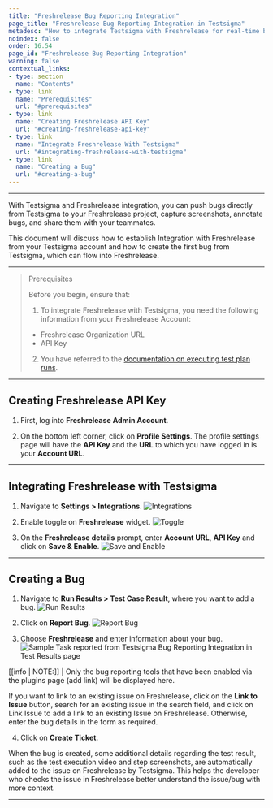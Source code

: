 ```yaml
---
title: "Freshrelease Bug Reporting Integration"
page_title: "Freshrelease Bug Reporting Integration in Testsigma"
metadesc: "How to integrate Testsigma with Freshrelease for real-time bug reporting during Test Runs | Push bugs directly from Testsigma to your Freshrelease project"
noindex: false
order: 16.54
page_id: "Freshrelease Bug Reporting Integration"
warning: false
contextual_links:
- type: section
  name: "Contents"
- type: link
  name: "Prerequisites"
  url: "#prerequisites"
- type: link
  name: "Creating Freshrelease API Key"
  url: "#creating-freshrelease-api-key"
- type: link
  name: "Integrate Freshrelease With Testsigma"
  url: "#integrating-freshrelease-with-testsigma"
- type: link
  name: "Creating a Bug"
  url: "#creating-a-bug"
---
```


---

With Testsigma and Freshrelease integration, you can push bugs directly from Testsigma to your Freshrelease project, capture screenshots, annotate bugs, and share them with your teammates.

This document will discuss how to establish Integration with Freshrelease from your Testsigma account and how to create the first bug from Testsigma, which can flow into Freshrelease.

---

> <p id="prerequisites">Prerequisites</p>
> 
> Before you begin, ensure that: 
> 1. To integrate Freshrelease with Testsigma, you need the following information from your Freshrelease Account:
>   - Freshrelease Organization URL
>  - API Key
> 2. You have referred to the [documentation on executing test plan runs](https://testsigma.com/docs/runs/test-plan-executions/).

---

## **Creating Freshrelease API Key**

1. First, log into **Freshrelease Admin Account**.

2. On the bottom left corner, click on **Profile Settings**. The profile settings page will have the **API Key** and the **URL** to which you have logged in is your **Account URL**.

---

## **Integrating Freshrelease with Testsigma**

1. Navigate to **Settings > Integrations**.
![Integrations](https://s3.amazonaws.com/static-docs.testsigma.com/new_images/projects/applications/mstinav.png)


2. Enable toggle on **Freshrelease** widget.
![Toggle](https://s3.amazonaws.com/static-docs.testsigma.com/new_images/projects/applications/frintgl.png)


3. On the **Freshrelease details** prompt, enter **Account URL**, **API Key** and click on **Save & Enable**.
![Save and Enable](https://s3.amazonaws.com/static-docs.testsigma.com/new_images/projects/applications/frinsae.png)


---

## **Creating a Bug**


1. Navigate to **Run Results > Test Case Result**, where you want to add a bug.
![Run Results](https://s3.amazonaws.com/static-docs.testsigma.com/new_images/projects/applications/tcresultyt.png)


2. Click on **Report Bug**.
![Report Bug](https://s3.amazonaws.com/static-docs.testsigma.com/new_images/projects/applications/reportbugyt.png)


3. Choose **Freshrelease** and enter information about your bug.
![Sample Task reported from Testsigma Bug Reporting Integration in Test Results page ](https://docs.testsigma.com/images/freshrelease/plugins-create-freshrelease-bug-form-filled.png)

[[info | NOTE:]]
| Only the bug reporting tools that have been enabled via the plugins page (add link) will be displayed here.

If you want to link to an existing issue on Freshrelease, click on the **Link to Issue** button, search for an existing issue in the search field, and click on Link Issue to add a link to an existing Issue on Freshrelease. Otherwise, enter the bug details in the form as required.

4. Click on **Create Ticket**.


When the bug is created, some additional details regarding the test result, such as the test execution video and step screenshots, are automatically added to the issue on Freshrelease by Testsigma. This helps the developer who checks the issue in Freshrelease better understand the issue/bug with more context.



---